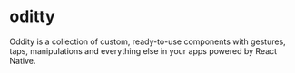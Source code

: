 # oditty
Oddity is a collection of custom, ready-to-use components with gestures, taps, manipulations and everything else in your apps powered by React Native.
